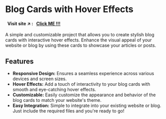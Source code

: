 # Blog Cards with Hover Effects

#### &nbsp; Visit site :arrow_upper_right: : &nbsp; [Click ME !!!](https://kallangouda.github.io/Hover-Blog-Cards/)

A simple and customizable project that allows you to create stylish blog cards with interactive hover effects. Enhance the visual appeal of your website or blog by using these cards to showcase your articles or posts.

## Features

- **Responsive Design:** Ensures a seamless experience across various devices and screen sizes.
- **Hover Effects:** Add a touch of interactivity to your blog cards with smooth and eye-catching hover effects.
- **Customizable:** Easily customize the appearance and behavior of the blog cards to match your website's theme.
- **Easy Integration:** Simple to integrate into your existing website or blog. Just include the required files and you're ready to go!
